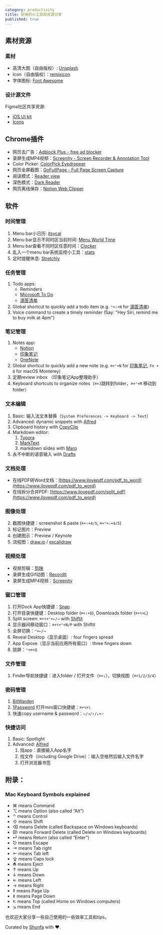 ```yaml
---
category: productivity
title: 好用的小工具和资源分享
published: true
---
```


## 素材资源

### 素材

- 高清大图（自由版权）: [Unsplash](https://unsplash.com/)
- Icon（自由版权）：[remixicon](https://remixicon.com/)
- 字体图标: [Font Awesome](https://fontawesome.com/icons)

### 设计源文件

Figma社区共享资源:
- [iOS UI kit](https://www.figma.com/community/file/984106517828363349)
- [Icons](https://www.figma.com/community/icons)

## Chrome插件

- 网页去广告：[Adblock Plus - free ad blocker](https://chrome.google.com/webstore/detail/adblock-plus-free-ad-bloc/cfhdojbkjhnklbpkdaibdccddilifddb)
- 录屏生成MP4视频：[Screenity - Screen Recorder & Annotation Tool](https://chrome.google.com/webstore/detail/screenity-screen-recorder/kbbdabhdfibnancpjfhlkhafgdilcnji)
- Color Picker: [ColorPick Eyedropper](https://chrome.google.com/webstore/detail/colorpick-eyedropper/ohcpnigalekghcmgcdcenkpelffpdolg)
- 网页全屏截图：[GoFullPage - Full Page Screen Capture](https://chrome.google.com/webstore/detail/gofullpage-full-page-scre/fdpohaocaechififmbbbbbknoalclacl)
- 阅读模式：[Reader view](https://chrome.google.com/webstore/detail/reader-view/ecabifbgmdmgdllomnfinbmaellmclnh)
- 深色模式：[Dark Reader](https://chrome.google.com/webstore/detail/dark-reader/eimadpbcbfnmbkopoojfekhnkhdbieeh)
- 网页离线保存：[Notion Web Clipper](https://chrome.google.com/webstore/detail/notion-web-clipper/knheggckgoiihginacbkhaalnibhilkk)


## 软件

### 时间管理

1. Menu bar小日历: [itsycal](https://www.mowglii.com/itsycal/)
1. Menu bar显示不同时区当前时间: [Menu World Time](https://apps.apple.com/cn/app/menu-world-time/id1446377255?l=en&mt=12)
1. Menu bar查看不同时区任意时间：[Clocker](https://apps.apple.com/us/app/clocker/id1056643111?mt=12)
1. 乱入一个menu bar系统监控小工具：[stats](https://github.com/exelban/stats)
1. 定时提醒休息: [Stretchly](https://hovancik.net/stretchly/)


### 任务管理

1. Todo apps:
	- Reminders
	- [Microsoft To Do](https://todo.microsoft.com)
	- [滴答清单](https://dida365.com/)
1. Global shortcut to quickly add a todo item (e.g. `⌃+⇧+N` for [滴答清单](https://dida365.com/))
2. Voice command to create a timely reminder (Say: "Hey Siri, remind me to buy milk at 4pm")


### 笔记管理

1. Notes app:
	- [Notion](https://www.notion.so/desktop)
	- [印象笔记](https://www.yinxiang.com/)
	- [OneNote](https://www.microsoft.com/en-us/microsoft-365/onenote/digital-note-taking-app)
1. Global shortcut to quickly add a new note (e.g. `⌘+⌃+N` for [印象笔记](https://www.yinxiang.com/), `Fn + Q` for macOS Monterey)
2. 定期review inbox （印象笔记App整理助手）
3. Keyboard shortcuts to organize notes（`⌘+J`跳转到folder，`⌘+⌃+M` 移动到folder）


### 文本编辑

1. Basic: 输入法文本替换（`System Preferences -> Keyboard -> Text`）
2. Advanced: dynamic snippets with [Alfred](https://www.alfredapp.com/)
3. Clipboard history with [CopyClip](https://apps.apple.com/cn/app/copyclip-clipboard-history/id595191960?l=en&mt=12)
4. Markdown editor:
	1. [Typora](https://typora.io/)
    1. [MarkText](https://github.com/marktext/marktext/releases)
	2. markdown slides with [Marp](https://marp.app/)
5. 永不中断的语音输入 with [Drafts](https://getdrafts.com/)


### 文档处理

- 在线PDF转Word文档：[https://www.ilovepdf.com/pdf_to_word](https://www.ilovepdf.com/pdf_to_word)
- 在线拆分合并PDF: [https://www.ilovepdf.com/split_pdf](https://www.ilovepdf.com/pdf_to_word)

### 图像处理

2. 截图快捷键：screenshot & paste (`⌘+⇧+4/5`, `⌘+⌃+⇧+4/5`)
3. 标记图片：Preview
4. 创建图示：Preview / Keynote
5. 流程图：[draw.io](https://app.diagrams.net/) / [excalidraw](https://excalidraw.com/)

### 视频处理

- 视频剪辑：[剪映](https://lv.ulikecam.com/)
- 录屏生成Gif动图：[RecordIt](https://recordit.co/)
- 录屏生成MP4视频：[Screenity](https://chrome.google.com/webstore/detail/screenity-screen-recorder/kbbdabhdfibnancpjfhlkhafgdilcnji)

### 窗口管理

1. 打开Dock App快捷键：[Snap](https://apps.apple.com/cn/app/snap/id418073146?l=en&mt=12)
2. 打开目录快捷键：Desktop folder (`⌘+⇧+D`), Downloads folder (`⌘+⌥+L`)
3. Split screen: `⌘+⌥+⌃+←/→` with [Shiftit](https://github.com/fikovnik/shiftIt/releases)
4. 显示器间移动窗口：`⌘+⌥+⌃+N/P` with Shiftit
5. 全屏切换：`⌃+←/→ `
6. Reveal Desktop（显示桌面）: four fingers spread
7. App Expose（显示当前应用所有窗口）: three fingers down
8. 锁屏：`⌃+⌘+Q`

### 文件管理

1. Finder导航快捷键：进入folder / 打开文件（`⌘+↓`），切换视图（`⌘+1/2/3/4`）


### 密码管理

1. [BitWarden](https://bitwarden.com/)
1. [1Password](https://1password.com/) 打开mini窗口快捷键：`⌘+⌥+\`
2. 快速copy username & password：`←/→/↑/↓+⏎`

### 快捷访问

1. Basic: Spotlight
2. Advanced: [Alfred](https://www.alfredapp.com/)
   1. 找app：直接输入App名字
   2. 找文件（including Google Drive）：输入空格然后输入文件名字
   3. 打开浏览器书签

## 附录：

### Mac Keyboard Symbols explained

- ⌘ means Command
- ⌥ means Option (also called “Alt”)
- ⌃ means Control
- ⇧ means Shift
- ⌫ means Delete (called Backspace on Windows keyboards)
- ⌦ means Forward Delete (called Delete on Windows keyboards)
- ⏎ means Return (also called “Enter”)
- ⎋ means Escape
- ⇥ means Tab right
- ⇤ means Tab left
- ⇪ means Caps lock
- ⏏ means Eject
- ↑ means Up
- ↓ means Down
- ← means Left
- → means Right
- ⇞ means Page Up
- ⇟ means Page Down
- ↖︎ means Top (called Home on Windows computers)
- ↘︎ means End



也欢迎大家分享一些自己使用的一些效率工具和tips。



Curated by [Shunfa](https://twitter.com/goooooouwa) with ❤️.
